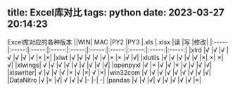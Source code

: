 title: Excel库对比
tags: python
date: 2023-03-27 20:14:23
---
Excel库对应的各种版本<!--more-->
||WIN|	MAC	|PY2	|PY3	|.xls	|.xlsx	|读	|写	|修改|
|:-----|:-----:|:-----:|:-----:|:-----:|:-----:|:-----:|:-----:|:-----:|:-----:|
|xlrd	|√	|√	|√	|√	|√	|√	|√	|×	|×|
|xlwt	|√	|√	|√	|√	|√	|×	|×	|√	|√|
|xlutils	|√	|√	|√	|√	|√	|×|	×|	×|	√|
|xlwings|	√	|√	|√	|√	|√	|√	|√	|√	|√|
|openpyxl	|√	|×	|√	|√	|×	|√	|√	|√	|√|
|xlswriter|	√	|√	|√	|√	|×	|√	|×|	√	|×|
|win32com	|√	|√	|√	|√	|√	|√	|√	|√	|√|
|DataNitro	|√	|×	|√|	√	|√	|√	|-	|-|	-|
|pandas	|√	|√	|√|	√	|√	|√	|√	|√	|×|